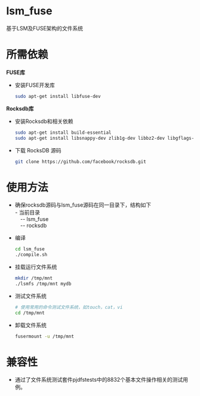 # lsm_fuse

基于LSM及FUSE架构的文件系统

# 所需依赖
**FUSE库**
- 安装FUSE开发库

    ```bash
    sudo apt-get install libfuse-dev
    ```
**Rocksdb库**
- 安装Rocksdb和相关依赖
    ```bash
    sudo apt-get install build-essential
    sudo apt-get install libsnappy-dev zlib1g-dev libbz2-dev libgflags-dev
    ```

-  下载 RocksDB 源码

    ```bash
    git clone https://github.com/facebook/rocksdb.git
    ```

# 使用方法
- 确保rocksdb源码与lsm_fuse源码在同一目录下，结构如下   
\- 当前目录   
&ensp;&ensp;\-- lsm_fuse   
&ensp;&ensp;\-- rocksdb   
- 编译

    ```bash
    cd lsm_fuse
    ./compile.sh
    ```

- 挂载运行文件系统

    ```bash
    mkdir /tmp/mnt
    ./lsmfs /tmp/mnt mydb
    ```
- 测试文件系统

    ```bash
    # 使用常用的命令测试文件系统，如touch，cat，vi
    cd /tmp/mnt
    ```

- 卸载文件系统

    ```bash
    fusermount -u /tmp/mnt
    ```


# 兼容性
- 通过了文件系统测试套件pjdfstests中的8832个基本文件操作相关的测试用例。





